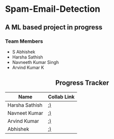 # Spam-Email-Detection

## A ML based project in progress

### Team Members

- S Abhishek
- Harsha Sathish
- Navneeth Kumar Singh
- Arvind Kumar K

<div align = "center">

## Progress Tracker

| Name           | Collab Link |
|----------------|---------------|
| Harsha Sathish   | [:)]() |  
| Navneet Kumar    | [:)]() |  
| Arvind Kumar    | [:)]()  |  
| Abhishek   | [:)](https://colab.research.google.com/drive/1hg2pC4aq4lhtSATaeezP-JyF63JoXzNi?usp=sharing)  |
</div>

